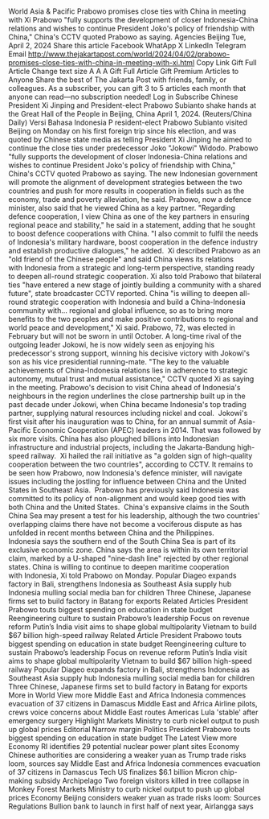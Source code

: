 # 

World
Asia &amp; Pacific
Prabowo promises close ties with China in meeting with Xi
Prabowo "fully supports the development of closer&nbsp;Indonesia-China relations and wishes to continue President Joko's policy of friendship with China," China's CCTV quoted Prabowo as saying.
Agencies
Beijing
Tue, April 2, 2024
Share this article
Facebook
WhatApp
X
LinkedIn
Telegram
Email
http://www.thejakartapost.com/world/2024/04/02/prabowo-promises-close-ties-with-china-in-meeting-with-xi.html
Copy Link
Gift Full Article
Change text size
A
A
A
Gift Full Article
Gift Premium Articles
to Anyone
Share the best of The Jakarta Post with friends, family, or colleagues. As a subscriber, you can gift 3 to 5 articles each month that anyone can read—no subscription needed!
Log in
Subscribe
Chinese President Xi Jinping and President-elect Prabowo Subianto shake hands at the Great Hall of the People in Beijing, China April 1, 2024.  (Reuters/China Daily)
Versi Bahasa Indonesia
P
resident-elect
Prabowo Subianto
visited Beijing on Monday on his first foreign trip since his election, and was quoted by Chinese state media as telling President Xi Jinping he aimed to continue the close ties under predecessor Joko "Jokowi" Widodo.
Prabowo "fully supports the development of closer&nbsp;Indonesia-China relations and wishes to continue President Joko's policy of friendship with China," China's CCTV quoted Prabowo as saying.
The new&nbsp;Indonesian government will promote the alignment of development strategies between the two countries and push for more results in cooperation in fields such as the economy, trade and poverty alleviation, he said.
Prabowo, now a defence minister, also said that he viewed China as a key partner.
"Regarding defence cooperation, I view China as one of the key partners in ensuring regional peace and stability," he said in a statement, adding that he sought to boost defence cooperations with China.
"I also commit to fulfil the needs of&nbsp;Indonesia's military hardware, boost cooperation in the defence industry and establish productive dialogues," he added.&nbsp;
Xi described Prabowo as an "old friend of the Chinese people" and said China views its relations with&nbsp;Indonesia&nbsp;from a strategic and long-term perspective, standing ready to deepen all-round strategic cooperation.
Xi also told Prabowo that bilateral ties "have entered a new stage of jointly building a community with a shared future", state broadcaster CCTV reported.
China "is willing to deepen all-round strategic cooperation with Indonesia and build a China-Indonesia community with... regional and global influence, so as to bring more benefits to the two peoples and make positive contributions to regional and world peace and development," Xi said.
Prabowo, 72, was elected in February but will not be sworn in until October. A long-time rival of the outgoing leader Jokowi, he is now widely seen as enjoying his predecessor's strong support, winning his decisive victory with Jokowi's son as his vice presidential running-mate.
"The key to the valuable achievements of China-Indonesia&nbsp;relations lies in adherence to strategic autonomy, mutual trust and mutual assistance," CCTV quoted Xi as saying in the meeting.
Prabowo's decision to visit China ahead of&nbsp;Indonesia's neighbours in the region underlines the close partnership built up in the past decade under Jokowi, when China became&nbsp;Indonesia's top trading partner, supplying natural resources including nickel and coal.&nbsp;
Jokowi's first visit after his inauguration was to China, for an annual summit of Asia-Pacific Economic Cooperation (APEC) leaders in 2014. That was followed by six more visits.
China has also ploughed billions into&nbsp;Indonesian infrastructure and industrial projects, including the Jakarta-Bandung high-speed railway.&nbsp;
Xi hailed the rail initiative as "a golden sign of high-quality cooperation between the two countries", according to CCTV.
It remains to be seen how Prabowo, now&nbsp;Indonesia's defence minister, will navigate issues including the jostling for influence between China and the United States in Southeast Asia.&nbsp;
Prabowo has previously said&nbsp;Indonesia&nbsp;was committed to its policy of non-alignment and would keep good ties with both China and the United States.&nbsp;
China's expansive claims in the South China Sea may present a test for his leadership, although the two countries' overlapping claims there have not become a vociferous dispute as has unfolded in recent months between China and the Philippines.&nbsp;
Indonesia&nbsp;says the southern end of the South China Sea is part of its exclusive economic zone. China says the area is within its own territorial claim, marked by a U-shaped "nine-dash line" rejected by other regional states.
China is willing to continue to deepen maritime cooperation with&nbsp;Indonesia, Xi told Prabowo on Monday.
Popular
Diageo expands factory in Bali, strengthens Indonesia as Southeast Asia supply hub
Indonesia mulling social media ban for children
Three Chinese, Japanese firms set to build factory in Batang for exports
Related Articles
President Prabowo touts biggest spending on education in state budget
Reengineering culture to sustain Prabowo’s leadership
Focus on revenue reform
Putin’s India visit aims to shape global multipolarity
Vietnam to build $67 billion high-speed railway
Related Article
President Prabowo touts biggest spending on education in state budget
Reengineering culture to sustain Prabowo’s leadership
Focus on revenue reform
Putin’s India visit aims to shape global multipolarity
Vietnam to build $67 billion high-speed railway
Popular
Diageo expands factory in Bali, strengthens Indonesia as Southeast Asia supply hub
Indonesia mulling social media ban for children
Three Chinese, Japanese firms set to build factory in Batang for exports
More in World
View more
Middle East and Africa
Indonesia commences evacuation of 37 citizens in Damascus
Middle East and Africa
Airline pilots, crews voice concerns about Middle East routes
Americas
Lula 'stable' after emergency surgery
Highlight
Markets
Ministry to curb nickel output to push up global prices
Editorial
Narrow margin
Politics
President Prabowo touts biggest spending on education in state budget
The Latest
View more
Economy
RI identifies 29 potential nuclear power plant sites
Economy
Chinese authorities are considering a weaker yuan as Trump trade risks loom, sources say
Middle East and Africa
Indonesia commences evacuation of 37 citizens in Damascus
Tech
US finalizes $6.1 billion Micron chip-making subsidy
Archipelago
Two foreign visitors killed in tree collapse in Monkey Forest
Markets
Ministry to curb nickel output to push up global prices
Economy
Beijing considers weaker yuan as trade risks loom: Sources
Regulations
Bullion bank to launch in first half of next year, Airlangga says